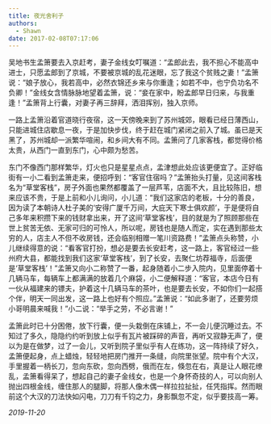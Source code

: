 ```yaml
---
title: 夜光舍利子
authors:
  - Shawn
date: 2017-02-08T07:17:06
---
```

吴地书生孟箫要去入京赶考，妻子金线女叮嘱道：“孟郎此去，我不担心不能高中进士，只愿孟郎到了京城，不要被京城的乱花迷眼，忘了我这个贫贱之妻！”孟箫说：“娘子放心，我若高中，必然衣锦还乡来与你重逢；如若不中，也宁负功名不负卿！”金线女含情脉脉地望着孟箫，说：“妾在家中，盼孟郎早日归来，与我重逢！”孟箫背上行囊，对妻子再三辞拜，洒泪挥别，独入京师。

<!-- more -->

一路上孟箫沿着官道晓行夜宿，这一天傍晚来到了苏州城郊，眼看已经日薄西山，只能进城住店歇息一夜，于是加快步伐，终于赶在城门紧闭之前入了城。虽已是天黑了，苏州城却一派繁华喧闹，和乡间大有不同。孟箫问了几家客栈，都觉得价格太贵，从西门一直到东门，心中颇为愁苦。

东门不像西门那样繁华，灯火也只是星星点点，孟津想此处应该更便宜了。正好临街有一小二看到孟箫走来，便招呼到：“客官住宿吗？”孟箫抬头打量，见这间客栈名为“草堂客栈”，房子外面也果然都覆盖了一层芦苇，店面不大，且比较陈旧，想来应该不贵，于是上前和小儿询问，小儿道：“我们这家店的老板，十分的善良，因为读了本朝诗人杜子美的‘安得广厦千万间，大庇天下寒士俱欢颜’，于是便将自己多年来积攒下来的钱财拿出来，开了这间‘草堂客栈’，目的就是为了照顾那些在世上贫苦无依、无家可归的可怜人，所以呢，房钱也是随人而定，实在遇到那些太穷的人，店主人不但不收房钱，还会临别相赠一笔川资路费！”孟箫点头称赞，小儿继续得意的说：“看客官打扮，想必是要去长安赶考，这一路上，客官经过一些州府大县，都能找到我们这家‘草堂客栈’，到了长安，去聚仁坊荐福寺，后面便是‘草堂客栈’！”孟箫又向小二称赞了一番，起身随着小二步入院内，见里面停着十几辆马车，每辆车上都满满的放着几个麻袋，小二便解释道：“客官，本店今日有一伙从福建来的镖夫，护着这十几辆马车的茶叶，也是要去长安，不如你们一起搭个伴，明天一同出发，这一路上也好有个照应。”孟箫说：“如此多谢了，还要劳烦小哥明晨来喊我！”小二说：“举手之劳，不必言谢！”

孟箫此时已十分困倦，放下行囊，便一头栽倒在床铺上，不一会儿便沉睡过去。不知过了多久，隐隐约约听到放上似乎有瓦片被踩碎的声音，再听又寂静无声了，便以为是在做梦，过了一会儿，又听到院子里似乎有人在练功，这一阵持续了好久，孟箫便起身，点上蜡烛，轻轻地把房门推开一条缝，向院里张望。院中有个大汉，手里握着一柄长刀，忽向东砍，忽向西劈，俄而在左，倏忽在右，真是让人眼花缭乱，孟箫看得呆了，想起自己的妻子金线女，也是一个身怀奇技的人，可以向别人抛出四根金线，缠住那人的腿脚，将那人像木偶一样拉拉扯扯，任凭指挥。然而眼前这个大汉的刀法快如闪电，刀刀有千钧之力，身影飘忽不定，似乎要技高一筹。

*2019-11-20*